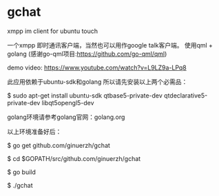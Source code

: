 gchat
=====

xmpp im client for ubuntu touch

一个xmpp 即时通讯客户端，当然也可以用作google talk客户端。
使用qml + golang (感谢go-qml项目:https://github.com/go-qml/qml)

demo video: https://www.youtube.com/watch?v=L9LZ9a-LPq8

此应用依赖于ubuntu-sdk和golang
所以请先安装以上两个必需品：

$ sudo apt-get install ubuntu-sdk qtbase5-private-dev qtdeclarative5-private-dev libqt5opengl5-dev

golang环境请参考golang官网：golang.org

以上环境准备好后：

$ go get github.com/ginuerzh/gchat

$ cd $GOPATH/src/github.com/ginuerzh/gchat

$ go build

$ ./gchat
